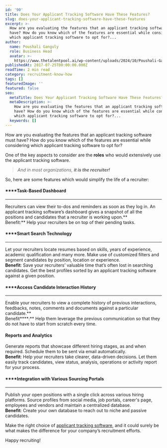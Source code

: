 ```yaml
---
id: '90'
title: Does Your Applicant Tracking Software Have These Features?
slug: does-your-applicant-tracking-software-have-these-features
excerpt: >-
  How are you evaluating the features that an applicant tracking software must
  have? How do you know which of the features are essential while considering
  which applicant tracking software to opt for?...
author:
  name: Poushali Ganguly
  role: Business Head
  avatar: >-
    https://www.thetalentpool.ai/wp-content/uploads/2024/10/Poushali-Gangulyimage.webp
publishedAt: 2017-07-25T00:00:00.000Z
readTime: 2 min read
category: recruitment-know-how
tags: []
featuredImage: ''
featured: false
seo:
  metaTitle: Does Your Applicant Tracking Software Have These Features?
  metaDescription: >-
    How are you evaluating the features that an applicant tracking software must
    have? How do you know which of the features are essential while considering
    which applicant tracking software to opt for?...
  keywords: []
---
```


How are you evaluating the features that an applicant tracking software must have? How do you know which of the features are essential while considering which applicant tracking software to opt for?

One of the key aspects to consider are the **roles** who would extensively use the applicant tracking software.

> _And in most organizations, **it is the recruiter!**_

<!--more-->So, here are some features which would simplify the life of a recruiter:

#### ****Task-Based Dashboard  
****

Recruiters can view their to-dos and reminders as soon as they log in. An applicant tracking software’s dashboard gives a snapshot of all the positions and candidates that a recruiter is working upon.**  
Benefit:** Help your recruiters be on top of their pending tasks.

#### ****Smart Search Technology  
****

Let your recruiters locate resumes based on skills, years of experience, academic qualification and many more. Make use of customized filters and segment candidates by position, location or experience.  
**Benefit**: Save your recruiters’ valuable time that’s often lost in searching candidates. Get the best profiles sorted by an applicant tracking software against a given position.

#### ****Access Candidate Interaction History  
****

Enable your recruiters to view a complete history of previous interactions, feedbacks, notes, comments and documents against a particular candidate.**  
Benefit****:** Help them leverage the previous communication so that they do not have to start from scratch every time.

#### ****Reports and Analytics****

Generate reports that showcase different hiring stages, as and when required. Schedule them to be sent via email automatically.  
**Benefit**: Help your recruiters take clearer, data-driven decisions. Let them easily track candidates, view status, analysis, operations or activity report for your process.

#### ****Integration with Various Sourcing Portals  
****

Publish your open positions with a single click across various hiring platforms. Source profiles from social media, job portals, career's page, employees and vendors and maintain a centralized database.  
**Benefit**: Create your own database to reach out to niche and passive candidates.

Make the right choice of [applicant tracking software](https://www.thetalentpool.ai/applicant-tracking-software/), and it could surely be what makes the difference for your company’s recruitment efforts.

Happy recruiting!
